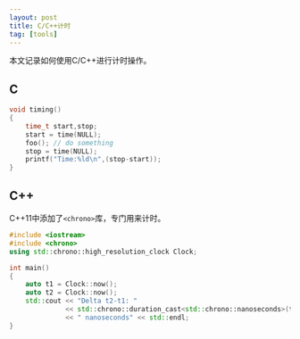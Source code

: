 ```yaml
---
layout: post
title: C/C++计时
tag: [tools]
---
```


本文记录如何使用C/C++进行计时操作。

<!--more-->

## C
```cpp
void timing()
{
    time_t start,stop;
    start = time(NULL);
    foo(); // do something
    stop = time(NULL);
    printf("Time:%ld\n",(stop-start));
}
```

## C++
C++11中添加了`<chrono>`库，专门用来计时。

```cpp
#include <iostream>
#include <chrono>
using std::chrono::high_resolution_clock Clock;

int main()
{
    auto t1 = Clock::now();
    auto t2 = Clock::now();
    std::cout << "Delta t2-t1: " 
              << std::chrono::duration_cast<std::chrono::nanoseconds>(t2 - t1).count()
              << " nanoseconds" << std::endl;
}
```
